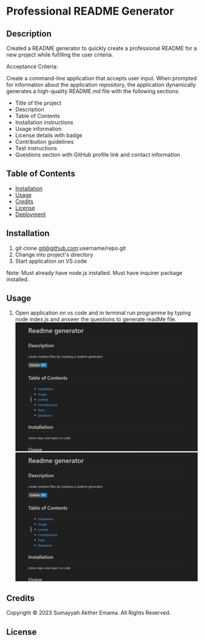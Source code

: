 #  Professional README Generator

## Description
 Created a README generator to quickly create a professional README for a new project while fufilling the user criteria. 

Acceptance Criteria:

Create a command-line application that accepts user input.
When prompted for information about the application repository, the application dynamically generates a high-quality README.md file with the following sections:

- Title of the project
- Description
- Table of Contents
- Installation instructions
- Usage information
- License details with badge
- Contribution guidelines
- Test instructions
- Questions section with GitHub profile link and contact information
 


## Table of Contents

* [Installation](#installation)
* [Usage](#usage)
* [Credits](#credits)
* [License](#license)
* [Deployment](#deployment)


## Installation

1) git clone git@github.com:username/repo.git
2) Change into project's directory
3) Start application on VS code

Note: Must already have node.js installed.
Must have inquirer package installed.


## Usage 

1) Open application on vs code and in terminal run programme by typing node index.js and answer the questions to generate readMe file.
![see here](assets/rg-1.png)
![see here](assets/rg-1.png)


## Credits

Copyright © 2023 Sumayyah Akther Emama. All Rights Reserved.

## License



